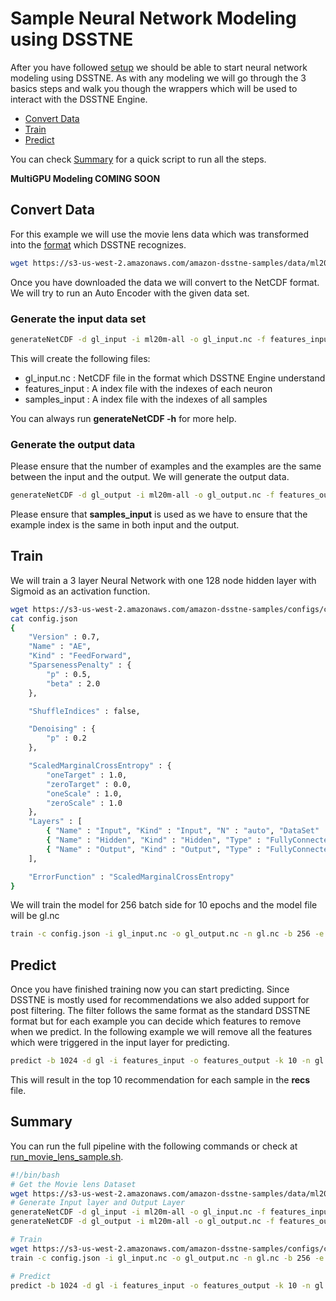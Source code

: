 # Sample Neural Network Modeling using DSSTNE

After you have followed [setup](setup.md) we should be able to start neural network modeling using DSSTNE. As with any modeling we will go through the 3 basics steps and walk you though the wrappers which will be used to interact with the DSSTNE Engine.
* [Convert Data](#convert-data)
* [Train](#train)
* [Predict](#predict)

You can check [Summary](#summary) for a quick script to run all the steps.

**MultiGPU Modeling COMING SOON**



## Convert Data
For this example we will use the movie lens data which was transformed into the [format](userguide.md) which DSSTNE recognizes.
```bash
wget https://s3-us-west-2.amazonaws.com/amazon-dsstne-samples/data/ml20m-all
```
Once you have downloaded the data we will convert to the NetCDF format. We will try to run an Auto Encoder with the given data set.

### Generate the input data set
```bash
generateNetCDF -d gl_input -i ml20m-all -o gl_input.nc -f features_input -s samples_input -c
```
 This will create the following files:
* gl_input.nc : NetCDF file in the format which DSSTNE Engine understand
* features_input : A index file with the indexes of each neuron
* samples_input : A index file with the indexes of all samples

You can always run **generateNetCDF -h** for more help.

### Generate the output data
Please ensure that the number of examples and the examples are the same between the input and the output. We will generate the output data.
```bash
generateNetCDF -d gl_output -i ml20m-all -o gl_output.nc -f features_output -s samples_input -c
```
Please ensure that **samples_input** is used as we have to ensure that the example index is the same in both input and the output.


## Train
We will train a 3 layer Neural Network with one 128 node hidden layer with Sigmoid as an activation function.
```bash
wget https://s3-us-west-2.amazonaws.com/amazon-dsstne-samples/configs/config.json.
cat config.json
{
    "Version" : 0.7,
    "Name" : "AE",
    "Kind" : "FeedForward",  
    "SparsenessPenalty" : {
        "p" : 0.5,
        "beta" : 2.0
    },

    "ShuffleIndices" : false,

    "Denoising" : {
        "p" : 0.2
    },

    "ScaledMarginalCrossEntropy" : {
        "oneTarget" : 1.0,
        "zeroTarget" : 0.0,
        "oneScale" : 1.0,
        "zeroScale" : 1.0
    },
    "Layers" : [
        { "Name" : "Input", "Kind" : "Input", "N" : "auto", "DataSet" : "gl_input", "Sparse" : true },
        { "Name" : "Hidden", "Kind" : "Hidden", "Type" : "FullyConnected", "N" : 128, "Activation" : "Sigmoid", "Sparse" : true },
        { "Name" : "Output", "Kind" : "Output", "Type" : "FullyConnected", "DataSet" : "gl_output", "N" : "auto", "Activation" : "Sigmoid", "Sparse" : true }
    ],

    "ErrorFunction" : "ScaledMarginalCrossEntropy"
}

```
We will train the model for 256 batch side for 10 epochs and the model file will be gl.nc

```bash
train -c config.json -i gl_input.nc -o gl_output.nc -n gl.nc -b 256 -e 10
```
## Predict

Once you have finished training now you can start predicting. Since DSSTNE is mostly used for recommendations we also added support for post filtering. The filter follows the same format as the standard DSSTNE format but for each example you can decide which features to remove when we predict. In the following example we will remove all the features which were triggered in the input layer for predicting.
```bash
predict -b 1024 -d gl -i features_input -o features_output -k 10 -n gl.nc -f ml20m-all -s recs -r ml20m-all
```

This will result in the top 10 recommendation for each sample in the **recs** file.

## Summary
You can run the full pipeline with the following commands or check at [run_movie_lens_sample.sh](../../src/amazon/dsstne/samples/run_movie_lens_sample.sh).
```bash
#!/bin/bash
# Get the Movie lens Dataset
wget https://s3-us-west-2.amazonaws.com/amazon-dsstne-samples/data/ml20m-all
# Generate Input layer and Output Layer
generateNetCDF -d gl_input -i ml20m-all -o gl_input.nc -f features_input -s samples_input -c
generateNetCDF -d gl_output -i ml20m-all -o gl_output.nc -f features_output -s samples_input -c

# Train
wget https://s3-us-west-2.amazonaws.com/amazon-dsstne-samples/configs/config.json.
train -c config.json -i gl_input.nc -o gl_output.nc -n gl.nc -b 256 -e 10

# Predict
predict -b 1024 -d gl -i features_input -o features_output -k 10 -n gl.nc -f ml20m-all -s recs -r ml20m-all
```
